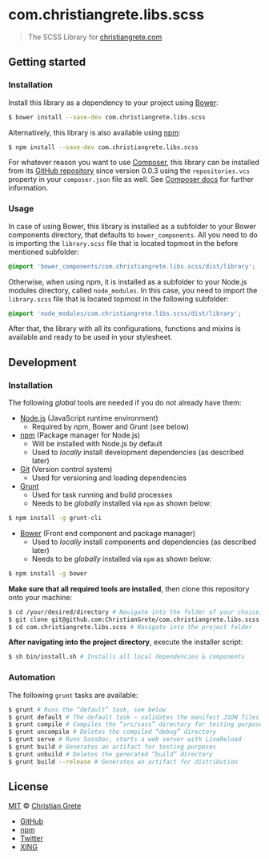# com.christiangrete.libs.scss

> The SCSS Library for [christiangrete.com](https://christiangrete.com)


## Getting started

### Installation
Install this library as a dependency to your project using [Bower](http://bower.io):
```sh
$ bower install --save-dev com.christiangrete.libs.scss
```
Alternatively, this library is also available using [npm](https://www.npmjs.org):
```sh
$ npm install --save-dev com.christiangrete.libs.scss
```
For whatever reason you want to use [Composer](https://getcomposer.org), this library can be installed from its [GitHub repository](https://github.com/ChristianGrete/com.christiangrete.libs.scss) since version 0.0.3 using the `repositories.vcs` property in your `composer.json` file as well. See [Composer docs](https://getcomposer.org/doc/05-repositories.md#vcs) for further information.

### Usage
In case of using Bower, this library is installed as a subfolder to your Bower components directory, that defaults to `bower_components`. All you need to do is importing the `library.scss` file that is located topmost in the before mentioned subfolder:
```css
@import 'bower_components/com.christiangrete.libs.scss/dist/library';
```
Otherwise, when using npm, it is installed as a subfolder to your Node.js modules directory, called `node_modules`. In this case, you need to import the `library.scss` file that is located topmost in the following subfolder:
```css
@import 'node_modules/com.christiangrete.libs.scss/dist/library';
```
After that, the library with all its configurations, functions and mixins is available and ready to be used in your stylesheet.


## Development

### Installation
The following _global_ tools are needed if you do not already have them:
- [Node.js](http://nodejs.org/download) (JavaScript runtime environment)
    - Required by npm, Bower and Grunt (see below)
- [npm](https://www.npmjs.org) (Package manager for Node.js)
    - Will be installed with Node.js by default
    - Used to _locally_ install development dependencies (as described later)
- [Git](http://git-scm.com/download) (Version control system)
    - Used for versioning and loading dependencies
- [Grunt](http://gruntjs.com/getting-started)
    - Used for task running and build processes
    - Needs to be _globally_ installed via `npm` as shown below:
```sh
$ npm install -g grunt-cli
```
- [Bower](http://bower.io/#install-bower) (Front end component and package manager)
    - Used to _locally_ install components and dependencies (as described later)
    - Needs to be _globally_ installed via `npm` as shown below:
```sh
$ npm install -g bower
```

__Make sure that all required tools are installed__, then clone this repository onto your machine:
```sh
$ cd /your/desired/directory # Navigate into the folder of your choice, then:
$ git clone git@github.com:ChristianGrete/com.christiangrete.libs.scss.git
$ cd com.christiangrete.libs.scss # Navigate into the project folder
```

__After navigating into the project directory__, execute the installer script:
```sh
$ sh bin/install.sh # Installs all local dependencies & components
```

### Automation
The following `grunt` tasks are available:
```sh
$ grunt # Runs the “default” task, see below
$ grunt default # The default task — validates the manifest JSON files
$ grunt compile # Compiles the “src/sass” directory for testing purposes
$ grunt uncompile # Deletes the compiled “debug” directory
$ grunt serve # Runs SassDoc, starts a web server with LiveReload
$ grunt build # Generates an artifact for testing purposes
$ grunt unbuild # Deletes the generated “build” directory
$ grunt build --release # Generates an artifact for distribution
```


## License

[MIT](http://opensource.org/licenses/MIT) © [Christian Grete](https://christiangrete.com)
- [GitHub](https://github.com/ChristianGrete)
- [npm](https://www.npmjs.com/~christiangrete)
- [Twitter](https://twitter.com/ChristianGrete)
- [XING](https://www.xing.com/profile/Christian_Grete2)